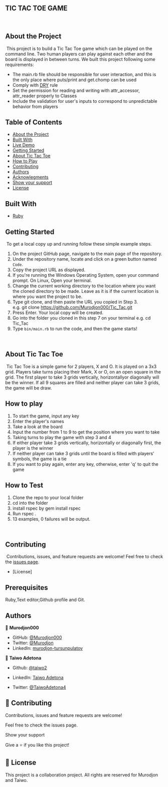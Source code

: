 ## TIC TAC TOE GAME

​
## About the Project
​
This project is to build a Tic Tac Toe game which can be played on the command line.
Two human players can play against each other and the board is displayed in between turns.
We built this project following some requirements: 
​
- The main.rb file should be responsible for user interaction, and this is the only place where puts/print and get.chomp can be used
- Comply with [DRY](https://en.wikipedia.org/wiki/Don%27t_repeat_yourself) rule
- Set the permission for reading and writing with attr_accessor, attr_reader properly to Classes
- Include the validation for user's inputs to correspond to unpredictable behavior from players
​
​
## Table of Contents
* [About the Project](#about-the-project)
* [Built With](#built-with)
* [Live Demo](#live-demo)
* [Getting Started](#getting-started)
* [About Tic Tac Toe](#about-tic-tac-toe)
* [How to Play](#how-to-play)
* [Contributing](#contributing)
* [Authors](#authors)
* [Acknowlegments](#acknowlegments)
* [Show your support](#show-your-support)
* [License](#license)
​
## Built With
* [Ruby](https://www.ruby-lang.org/en/)

## Getting Started
​
To get a local copy up and running follow these simple example steps.
​
1. On the project GitHub page, navigate to the main page of the repository.
2. Under the repository name, locate and click on a green button named `Code`. 
3. Copy the project URL as displayed.
4. If you're running the Windows Operating System, open your command prompt. On Linux, Open your terminal. 
5. Change the current working directory to the location where you want the cloned directory to be made. Leave as it is if the current location is where you want the project to be. 
6. Type git clone, and then paste the URL you copied in Step 3. <br>
e.g. git clone https://github.com/Murodjon000/Tic_Tac.git
7. Press Enter. Your local copy will be created. 
8. Go into the folder you cloned in this step 7 on your terminal
e.g. cd Tic_Tac
9. Type `bin/main.rb` to run the code, and then the game starts!

​
​
## About Tic Tac Toe
​
Tic Tac Toe is a simple game for 2 players, X and O. 
It is played on a 3x3 grid. 
Players take turns placing their Mark, X or O, on an open square in the grid. 
The first player to take 3 grids vertically, horizontallyor diagonally will be the winner.
If all 9 squares are filled and neither player can take 3 grids, the game will be draw.
​
​
## How to play
1. To start the game, input any key
2. Enter the player's names
3. Take a look at the board 
4. Input the number from 1 to 9 to get the position where you want to take
5. Taking turns to play the game with step 3 and 4
6. If either player take 3 grids vertically, horizontally or diagonally first, the player is the winner
7. If neither player can take 3 grids until the board is filled with players' symbols, the game is a tie
8. If you want to play again, enter any key, otherwise, enter 'q' to quit the game

## How to Test
1. Clone the repo to your local folder
2. cd into the folder
3. install rspec by gem install rspec
4. Run rspec .
5. 13 examples, 0 failures will be output.

​
## Contributing
​
Contributions, issues, and feature requests are welcome!
Feel free to check the [issues page](../../issues).
​

* [License]

## Prerequisites

Ruby,Text editor,Github profile and Git.

## Authors

👤 **Murodjon000**

- GitHub: [@Murodjon000](https://github.com/Murodjon000)
- Twitter: [@Murodjon](https://twitter.com/Murodjo91836152)
- LinkedIn: [murodjon-tursunpulatov](https://www.linkedin.com/in/murodjon-tursunpulatov-5189481b3/)


👤 **Taiwo Adetona**

- Github: [@taiwo2](https://github.com/taiwo2)

- LinkedIn: [Taiwo Adetona](https://www.linkedin.com/in/taiwo-waliyullahi-adetona-988898180/)

- Twitter: [@TaiwoAdetona4](https://twitter.com/TaiwoAdetona4/)

## 🤝 Contributing

Contributions, issues and feature requests are welcome!

Feel free to check the issues page.

Show your support

Give a ⭐️ if you like this project!

## 📝 License

This project is a collaboration project. All rights are reserved for Murodjon and Taiwo.
